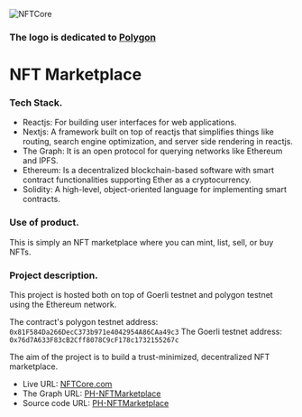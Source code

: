 ![NFTCore](https://nftcore.vercel.app/nft-core-white.png)

### The logo is dedicated to [Polygon](https://polygon.technology)

# NFT Marketplace

### Tech Stack.

- Reactjs: For building user interfaces for web applications.
- Nextjs: A framework built on top of reactjs that simplifies things like routing, search engine optimization, and server side rendering in reactjs.
- The Graph: It is an open protocol for querying networks like Ethereum and IPFS.
- Ethereum: Is a decentralized blockchain-based software with smart contract functionalities supporting Ether as a cryptocurrency.
- Solidity: A high-level, object-oriented language for implementing smart contracts.

### Use of product.

This is simply an NFT marketplace where you can mint, list, sell, or buy NFTs.

### Project description.

This project is hosted both on top of Goerli testnet and polygon testnet using the Ethereum network.

The contract's polygon testnet address: `0x81F584Da266DecC373b971e4042954A86CAa49c3`
The Goerli testnet address: `0x76d7A633F83cB2Cff8078C9cF178c1732155267c`

The aim of the project is to build a trust-minimized, decentralized NFT marketplace.

- Live URL: [NFTCore.com](https://nftcore.vercel.app)
- The Graph URL: [PH-NFTMarketplace](https://thegraph.com/studio/subgraph/ph-nftmarketplace/)
- Source code URL: [PH-NFTMarketplace](https://github.com/christophersesugh/polygon-hackathon-nft-marketplace)

